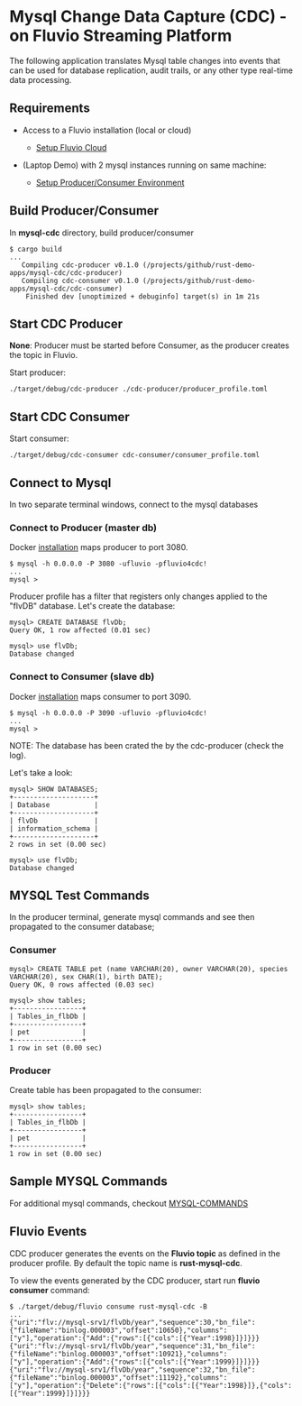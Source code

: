 # Mysql Change Data Capture (CDC) - on Fluvio Streaming Platform

The following application translates Mysql table changes into events that can be used for database replication, audit trails, or any other type real-time data processing.

## Requirements

* Access to a Fluvio installation (local or cloud)
    * [Setup Fluvio Cloud](https://app.fluvio.io/login)

* (Laptop Demo) with 2 mysql instances running on same machine:
    * [Setup Producer/Consumer Environment](./docker/README.MD)


## Build Producer/Consumer

In **mysql-cdc** directory, build producer/consumer

```
$ cargo build
...
   Compiling cdc-producer v0.1.0 (/projects/github/rust-demo-apps/mysql-cdc/cdc-producer)
   Compiling cdc-consumer v0.1.0 (/projects/github/rust-demo-apps/mysql-cdc/cdc-consumer)
    Finished dev [unoptimized + debuginfo] target(s) in 1m 21s
```

## Start CDC Producer

**None**: Producer must be started before Consumer, as the producer creates the topic in Fluvio.

Start producer:

```
./target/debug/cdc-producer ./cdc-producer/producer_profile.toml
```

## Start CDC Consumer

Start consumer:

```
./target/debug/cdc-consumer cdc-consumer/consumer_profile.toml 
```

## Connect to Mysql

In two separate terminal windows, connect to the mysql databases

### Connect to Producer (master db)

Docker [installation](./docker/README.MD) maps producer to port 3080.

```
$ mysql -h 0.0.0.0 -P 3080 -ufluvio -pfluvio4cdc!
...
mysql >
```

Producer profile has a filter that registers only changes applied to the "flvDB" database. Let's create the database:

```
mysql> CREATE DATABASE flvDb;
Query OK, 1 row affected (0.01 sec)

mysql> use flvDb;
Database changed
```

### Connect to Consumer (slave db)

Docker [installation](./docker/README.MD) maps consumer to port 3090.

```
$ mysql -h 0.0.0.0 -P 3090 -ufluvio -pfluvio4cdc!
...
mysql >
```

NOTE: The database has been crated the by the cdc-producer (check the log).

Let's take a look:
```
mysql> SHOW DATABASES;
+--------------------+
| Database           |
+--------------------+
| flvDb              |
| information_schema |
+--------------------+
2 rows in set (0.00 sec)

mysql> use flvDb;
Database changed
```

## MYSQL Test Commands

In the producer terminal, generate mysql commands and see then propagated to the consumer database;

### Consumer

```
mysql> CREATE TABLE pet (name VARCHAR(20), owner VARCHAR(20), species VARCHAR(20), sex CHAR(1), birth DATE);
Query OK, 0 rows affected (0.03 sec)

mysql> show tables;
+-----------------+
| Tables_in_flbDb |
+-----------------+
| pet             |
+-----------------+
1 row in set (0.00 sec)
```

### Producer

Create table has been propagated to the consumer:

```
mysql> show tables;
+-----------------+
| Tables_in_flbDb |
+-----------------+
| pet             |
+-----------------+
1 row in set (0.00 sec)
```

## Sample MYSQL Commands

For additional mysql commands, checkout [MYSQL-COMMANDS](./MYSQL-COMMANDS.MD)

## Fluvio Events

CDC producer generates the events on the **Fluvio topic** as defined in the producer profile. By default the topic name is **rust-mysql-cdc**. 

To view the events generated by the CDC producer, start run **fluvio consumer** command:

```
$ ./target/debug/fluvio consume rust-mysql-cdc -B
...
{"uri":"flv://mysql-srv1/flvDb/year","sequence":30,"bn_file":{"fileName":"binlog.000003","offset":10650},"columns":["y"],"operation":{"Add":{"rows":[{"cols":[{"Year":1998}]}]}}}
{"uri":"flv://mysql-srv1/flvDb/year","sequence":31,"bn_file":{"fileName":"binlog.000003","offset":10921},"columns":["y"],"operation":{"Add":{"rows":[{"cols":[{"Year":1999}]}]}}}
{"uri":"flv://mysql-srv1/flvDb/year","sequence":32,"bn_file":{"fileName":"binlog.000003","offset":11192},"columns":["y"],"operation":{"Delete":{"rows":[{"cols":[{"Year":1998}]},{"cols":[{"Year":1999}]}]}}}
```